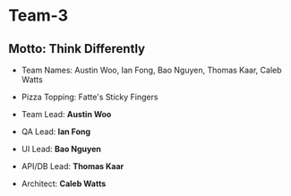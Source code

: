 # Team-3
## Motto: Think Differently

* Team Names: Austin Woo, Ian Fong, Bao Nguyen, Thomas Kaar, Caleb Watts
* Pizza Topping: Fatte's Sticky Fingers

* Team Lead: **Austin Woo**
* QA Lead: **Ian Fong**
* UI Lead: **Bao Nguyen**
* API/DB Lead: **Thomas Kaar**
* Architect: **Caleb Watts**

